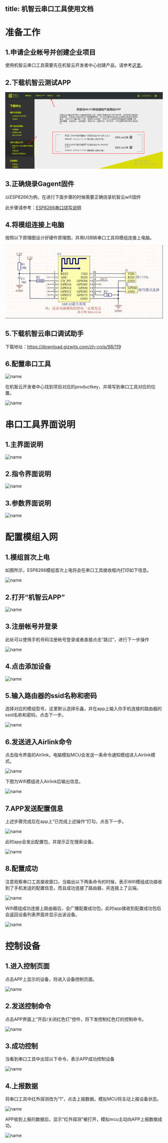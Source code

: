 title: 机智云串口工具使用文档
---

# 准备工作
## 1.申请企业帐号并创建企业项目

使用机智云串口工具需要先在机智云开发者中心创建产品，请参考[这里](/zh-cn/quickstart/设备快速接入.html#在机智云官网创建设备产品)。

## 2.下载机智云测试APP
 
 ![name](/assets/zh-cn/deviceDev/debug/Serial/1.png)

## 3.正确烧录Gagent固件

以ESP8266为例，在进行下面步骤的时候需要正确烧录机智云wifi固件

此步骤请参考：[ESP8266串口烧写说明](/zh-cn/deviceDev/ESP8266串口烧写说明.html)

## 4.将模组连接上电脑

按照以下原理图设计好硬件原理图，并用USB转串口工具将模组连接上电脑。
 
  ![name](/assets/zh-cn/deviceDev/debug/Serial/2.png)

## 5.下载机智云串口调试助手

下载地址：https://download.gizwits.com/zh-cn/p/98/119

## 6.配置串口工具

  ![name](/assets/zh-cn/deviceDev/debug/Serial/1478158566189.png)

在机智云开发者中心找到项目对应的productkey，并填写到串口工具对应的位置。

 ![name](/assets/zh-cn/deviceDev/debug/Serial/1478158758049.png)

# 串口工具界面说明

## 1.主界面说明

 ![name](/assets/zh-cn/deviceDev/debug/Serial/1478158776038.png)

## 2.指令界面说明

 ![name](/assets/zh-cn/deviceDev/debug/Serial/1478158805756.png)

 
## 3.参数界面说明

 ![name](/assets/zh-cn/deviceDev/debug/Serial/1478158826206.png)
 
# 配置模组入网

## 1.模组首次上电

如图所示，ESP8266模组首次上电将会在串口工具接收框内打印如下信息。

 ![name](/assets/zh-cn/deviceDev/debug/Serial/1478158993395.png)
 
## 2.打开“机智云APP”

 ![name](/assets/zh-cn/deviceDev/debug/Serial/1478159098727.png)

## 3.注册帐号并登录

此处可以使用手机号码注册帐号登录或者直接点击“跳过”，进行下一步操作

  ![name](/assets/zh-cn/deviceDev/debug/Serial/1478159122052.png)
 
## 4.点击添加设备

 ![name](/assets/zh-cn/deviceDev/debug/Serial/1478159220891.png)
 
## 5.输入路由器的ssid名称和密码
 
选择对应的模组型号，这里默认选择乐鑫，并在app上输入你手机连接的路由器的ssid名称和密码，点击下一步。

 ![name](/assets/zh-cn/deviceDev/debug/Serial/1478159260016.png)

## 6.发送进入Airlink命令

点击指令界面的Airlink，电脑模拟MCU会发送一条命令通知模组进入Airlink模式。

 ![name](/assets/zh-cn/deviceDev/debug/Serial/1478159490480.png)
 
下图为Wifi模组进入Airlink后输出信息。

 ![name](/assets/zh-cn/deviceDev/debug/Serial/1478159597086.png)

## 7.APP发送配置信息

上述步骤完成后在app上“已完成上述操作”打勾，点击下一步。

  ![name](/assets/zh-cn/deviceDev/debug/Serial/1478159644921.png)

此时app会发出配置包，并提示正在搜索设备。
 
  ![name](/assets/zh-cn/deviceDev/debug/Serial/1478159663800.png)

## 8.配置成功

注意观察串口工具接收窗口，当输出以下两条命令的时候，表示Wifi模组成功接收到了手机发送的配置信息，而且成功连接了路由器，并连接上了云端。

 ![name](/assets/zh-cn/deviceDev/debug/Serial/1478159708201.png)
 
Wifi模组成功连接上路由器后，会广播配置成功包，此时app接收到配置成功包后会返回设备列表界面并显示出该设备。

 ![name](/assets/zh-cn/deviceDev/debug/Serial/1478160008176.png)

 
#  控制设备

## 1.进入控制页面

 点击APP上显示的设备，将进入设备控制页面。
 
 ![name](/assets/zh-cn/deviceDev/debug/Serial/1478160046539.png)

## 2.发送控制命令

点击APP界面上“开启/关闭红色灯”控件，将下发控制红色灯的控制命令。

 ![name](/assets/zh-cn/deviceDev/debug/Serial/1478160138975.png)

## 3.成功控制

当看到串口工具中出现以下命令，表示APP成功控制设备

 ![name](/assets/zh-cn/deviceDev/debug/Serial/1478160177355.png)

## 4.上报数据

将串口工具中红外探测改为“1”，点击上报数据，模拟MCU将主动上报设备状态。
 
 ![name](/assets/zh-cn/deviceDev/debug/Serial/1478160228985.png)
 
APP收到上报的数据后，显示“红外探测”被打开，模拟mcu主动向APP上报数据成功。

 ![name](/assets/zh-cn/deviceDev/debug/Serial/1478160242377.png)
